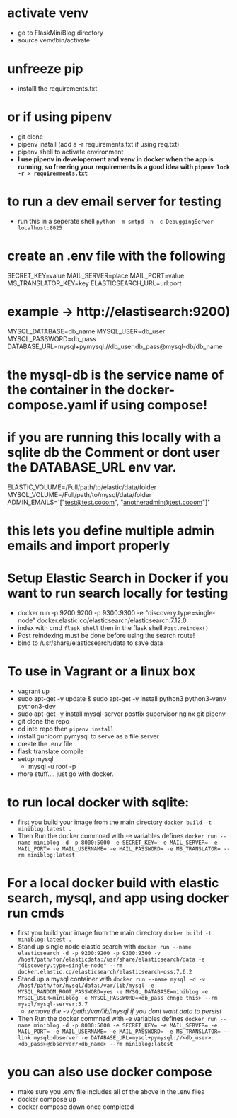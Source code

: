 # activate venv
- go to FlaskMiniBlog directory
- source venv/bin/activate

# unfreeze pip
- installl the requirements.txt

# or if using pipenv
- git clone
- pipenv install (add a -r requirements.txt  if using req.txt)
- pipenv shell to activate environment
- **I use pipenv in developement and venv in docker when the app is running, so freezing your requirements is a good idea with `pipenv lock -r > requiremments.txt`**

# to run a dev email server for testing
- run this in a seperate shell `python -m smtpd -n -c DebuggingServer localhost:8025`

# create an .env file with the following
  SECRET_KEY=value
  MAIL_SERVER=place
  MAIL_PORT=value
  MS_TRANSLATOR_KEY=key
  ELASTICSEARCH_URL=url:port
  # example -> http://elastisearch:9200)
  MYSQL_DATABASE=db_name 
  MYSQL_USER=db_user
  MYSQL_PASSWORD=db_pass
  DATABASE_URL=mysql+pymysql://db_user:db_pass@mysql-db/db_name  
  # the mysql-db is the service name of the container in the docker-compose.yaml if using compose!
  # if you are running this locally with a sqlite db the Comment or dont user the DATABASE_URL env var.
  ELASTIC_VOLUME=/Full/path/to/elastic/data/folder
  MYSQL_VOLUME=/Full/path/to/mysql/data/folder
  ADMIN_EMAILS='["test@test.cooom", "anotheradmin@test.cooom"]'
  # this lets you define multiple admin emails and import properly

# Setup Elastic Search in Docker if you want to run search locally for testing
  - docker run -p 9200:9200 -p 9300:9300 -e "discovery.type=single-node" docker.elastic.co/elasticsearch/elasticsearch:7.12.0
  - index with cmd `flask shell` then in the flask shell `Post.reindex()`
  - Post reindexing must be done before using the search route!
  - bind to /usr/share/elasticsearch/data to save data

# To use in Vagrant or a linux box
  - vagrant up
  - sudo apt-get -y update &  sudo apt-get -y install python3 python3-venv python3-dev
  - sudo apt-get -y install mysql-server postfix supervisor nginx git pipenv
  - git clone the repo
  - cd into repo then `pipenv install`
  - install gunicorn pymysql   to serve as a file server 
  - create the .env file
  - flask translate compile
  - setup mysql
    - mysql -u root -p
  - more stuff.... just go with docker.
  
# to run local docker with sqlite:
-  first you build your image from the main directory `docker build -t miniblog:latest .`
- Then Run the docker commnad with -e variables defines  `docker run --name miniblog -d -p 8000:5000 -e SECRET_KEY= -e MAIL_SERVER= -e MAIL_PORT= -e MAIL_USERNAME= -e MAIL_PASSWORD= -e MS_TRANSLATOR= --rm miniblog:latest`

# For a local docker build with elastic search, mysql, and app using docker run cmds
 - first you build your image from the main directory `docker build -t miniblog:latest .`
 - Stand up single node elastic search with `docker run --name elasticsearch -d -p 9200:9200 -p 9300:9300 -v /host/path/for/elasticdata:/usr/share/elasticsearch/data -e "discovery.type=single-node" --rm docker.elastic.co/elasticsearch/elasticsearch-oss:7.6.2`
 - Stand up a mysql container with `docker run --name mysql -d -v /host/path/for/mysql/data:/var/lib/mysql -e MYSQL_RANDOM_ROOT_PASSWORD=yes -e MYSQL_DATABASE=miniblog -e MYSQL_USER=miniblog -e MYSQL_PASSWORD=<db_pass chnge this> --rm mysql/mysql-server:5.7`
   - *remove the -v /path:/var/lib/mysql if you dont want data to persist*
 - Then Run the docker commnad with -e variables defines  `docker run --name miniblog -d -p 8000:5000 -e SECRET_KEY= -e MAIL_SERVER= -e MAIL_PORT= -e MAIL_USERNAME= -e MAIL_PASSWORD= -e MS_TRANSLATOR= --link mysql:dbserver -e DATABASE_URL=mysql+pymysql://<db_user>:<db_pass>@dbserver/<db_name> --rm miniblog:latest`

# you can also use docker compose
 - make sure you .env file includes all of the above in the .env files
 - docker compose up
 - docker compose down    once completed
